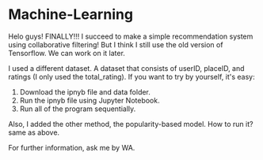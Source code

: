 # Machine-Learning

Helo guys! 
FINALLY!!! I succeed to make a simple recommendation system using collaborative filtering! 
But I think I still use the old version of Tensorflow. We can work on it later. 

I used a different dataset. A dataset that consists of userID, placeID, and ratings (I only used the total_rating).
If you want to try by yourself, it's easy:
1. Download the ipnyb file and data folder.
2. Run the ipnyb file using Jupyter Notebook.
3. Run all of the program sequentially.

Also, I added the other method, the popularity-based model. How to run it? same as above. 

For further information, ask me by WA. 
